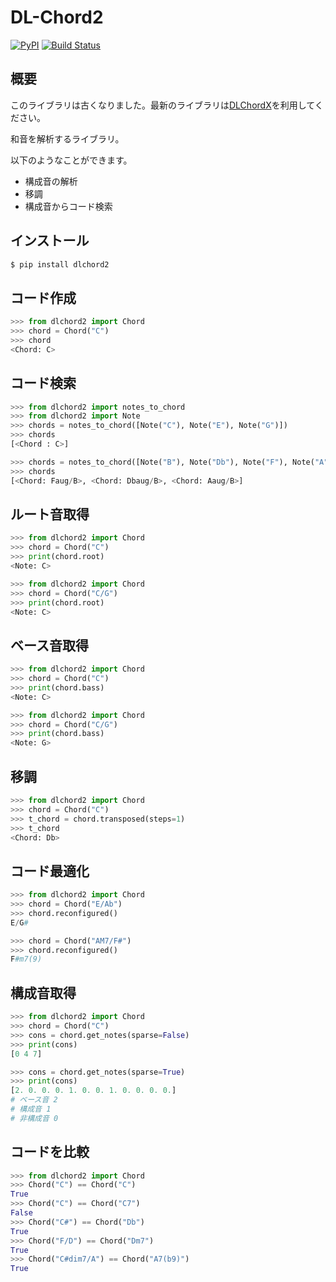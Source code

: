 # DL-Chord2
[![PyPI](https://img.shields.io/pypi/v/dlchord2.svg)](https://pypi.org/project/dlchord2)
[![Build Status](https://travis-ci.com/anime-song/DLChord-2.svg?branch=master)](https://travis-ci.com/anime-song/DLChord-2)
## 概要
このライブラリは古くなりました。最新のライブラリは[DLChordX](https://github.com/anime-song/DLchordX)を利用してください。

和音を解析するライブラリ。

以下のようなことができます。

- 構成音の解析
- 移調
- 構成音からコード検索

## インストール
```sh
$ pip install dlchord2
```

## コード作成
```python
>>> from dlchord2 import Chord
>>> chord = Chord("C")
>>> chord
<Chord: C>
```

## コード検索
```python
>>> from dlchord2 import notes_to_chord
>>> from dlchord2 import Note
>>> chords = notes_to_chord([Note("C"), Note("E"), Note("G")])
>>> chords
[<Chord : C>]

>>> chords = notes_to_chord([Note("B"), Note("Db"), Note("F"), Note("A")])
>>> chords
[<Chord: Faug/B>, <Chord: Dbaug/B>, <Chord: Aaug/B>]
```

## ルート音取得
```python
>>> from dlchord2 import Chord
>>> chord = Chord("C")
>>> print(chord.root)
<Note: C>

>>> from dlchord2 import Chord
>>> chord = Chord("C/G")
>>> print(chord.root)
<Note: C>

```

## ベース音取得
```python
>>> from dlchord2 import Chord
>>> chord = Chord("C")
>>> print(chord.bass)
<Note: C>

>>> from dlchord2 import Chord
>>> chord = Chord("C/G")
>>> print(chord.bass)
<Note: G>

```


## 移調
```python
>>> from dlchord2 import Chord
>>> chord = Chord("C")
>>> t_chord = chord.transposed(steps=1)
>>> t_chord
<Chord: Db>
```

## コード最適化
```python
>>> from dlchord2 import Chord
>>> chord = Chord("E/Ab")
>>> chord.reconfigured()
E/G#

>>> chord = Chord("AM7/F#")
>>> chord.reconfigured()
F#m7(9)
```


## 構成音取得
```python
>>> from dlchord2 import Chord
>>> chord = Chord("C")
>>> cons = chord.get_notes(sparse=False)
>>> print(cons)
[0 4 7]

>>> cons = chord.get_notes(sparse=True)
>>> print(cons)
[2. 0. 0. 0. 1. 0. 0. 1. 0. 0. 0. 0.]
# ベース音 2
# 構成音 1
# 非構成音 0
```

## コードを比較
```python
>>> from dlchord2 import Chord
>>> Chord("C") == Chord("C")
True
>>> Chord("C") == Chord("C7")
False
>>> Chord("C#") == Chord("Db")
True
>>> Chord("F/D") == Chord("Dm7")
True
>>> Chord("C#dim7/A") == Chord("A7(b9)")
True
```
